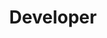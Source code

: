---
name: Stipe Kotarac
id: stipe-kotarac
numberId: 18
title: Developer
bio: Fluent in binary. Proficient in meat drying.
areas:
contact: { email: stipe, linkedin: https://www.linkedin.com/in/skotarac/, github: https://github.com/kotarac, twitter: https://twitter.com/skotarac }
---
